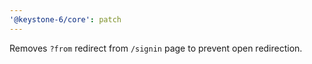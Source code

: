 ```yaml
---
'@keystone-6/core': patch
---
```


Removes `?from` redirect from `/signin` page to prevent open redirection.
